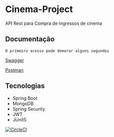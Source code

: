 # Cinema-Project
API Rest para Compra de ingressos de cinema


## Documentação 

 
```
O primeiro acesso pode demorar alguns segundos
```

[Swagger](https://cinema-ingresso-app.herokuapp.com/swagger-ui/index.html) 
 
[Postman](https://documenter.getpostman.com/view/14453763/UVXeqcrW#57e68af7-fbd2-441b-ada5-a44642cfaa68)


## Tecnologias
- Spring Boot 
- MongoDB
- Spring Security 
- JWT
- JUnit5

[![CircleCI](https://circleci.com/gh/santosandressa/cinema-project/tree/develop.svg?style=svg)](https://circleci.com/gh/santosandressa/cinema-project/tree/develop)

